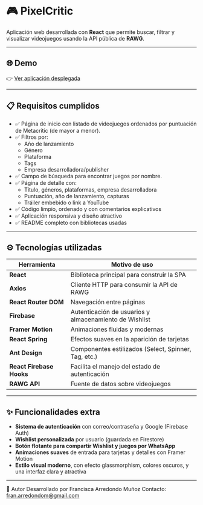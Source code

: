 # 🎮 PixelCritic

Aplicación web desarrollada con **React** que permite buscar, filtrar y visualizar videojuegos usando la API pública de **RAWG**.

---

## 🌐 Demo

👉 [Ver aplicación desplegada](https://dapper-maamoul-1f8f64.netlify.app/) 

---

## 📋 Requisitos cumplidos

- ✅ Página de inicio con listado de videojuegos ordenados por puntuación de Metacritic (de mayor a menor).
- ✅ Filtros por:
  - Año de lanzamiento
  - Género
  - Plataforma
  - Tags
  - Empresa desarrolladora/publisher
- ✅ Campo de búsqueda para encontrar juegos por nombre.
- ✅ Página de detalle con:
  - Título, géneros, plataformas, empresa desarrolladora
  - Puntuación, año de lanzamiento, capturas
  - Tráiler embebido o link a YouTube
- ✅ Código limpio, ordenado y con comentarios explicativos
- ✅ Aplicación responsiva y diseño atractivo
- ✅ README completo con bibliotecas usadas

---

## ⚙️ Tecnologías utilizadas

| Herramienta | Motivo de uso |
|-------------|---------------|
| **React** | Biblioteca principal para construir la SPA |
| **Axios** | Cliente HTTP para consumir la API de RAWG |
| **React Router DOM** | Navegación entre páginas |
| **Firebase** | Autenticación de usuarios y almacenamiento de Wishlist |
| **Framer Motion** | Animaciones fluidas y modernas |
| **React Spring** | Efectos suaves en la aparición de tarjetas |
| **Ant Design** | Componentes estilizados (Select, Spinner, Tag, etc.) |
| **React Firebase Hooks** | Facilita el manejo del estado de autenticación |
| **RAWG API** | Fuente de datos sobre videojuegos |

---

## ✨ Funcionalidades extra

- **Sistema de autenticación** con correo/contraseña y Google (Firebase Auth)
- **Wishlist personalizada** por usuario (guardada en Firestore)
- **Botón flotante para compartir Wishlist y juegos por WhatsApp**
- **Animaciones suaves** de entrada para tarjetas y detalles con Framer Motion
- **Estilo visual moderno**, con efecto glassmorphism, colores oscuros, y una interfaz clara y atractiva

---

🚀 Autor
Desarrollado por Francisca Arredondo Muñoz
Contacto: fran.arredondom@gmail.com
